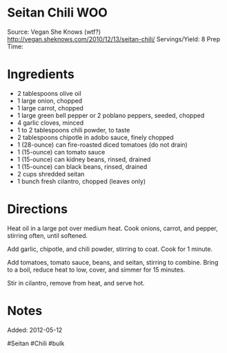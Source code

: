 Seitan Chili WOO
=======================
Source: Vegan She Knows (wtf?) http://vegan.sheknows.com/2010/12/13/seitan-chili/
Servings/Yield: 8
Prep Time:

Ingredients
=======================

- 2 tablespoons olive oil
- 1 large onion, chopped
- 1 large carrot, chopped
- 1 large green bell pepper or 2 poblano peppers, seeded, chopped
- 4 garlic cloves, minced
- 1 to 2 tablespoons chili powder, to taste
- 2 tablespoons chipotle in adobo sauce, finely chopped
- 1 (28-ounce) can fire-roasted diced tomatoes (do not drain)
- 1 (15-ounce) can tomato sauce
- 1 (15-ounce) can kidney beans, rinsed, drained
- 1 (15-ounce) can black beans, rinsed, drained
- 2 cups shredded seitan
- 1 bunch fresh cilantro, chopped (leaves only)

Directions
=======================

Heat oil in a large pot over medium heat. Cook onions, carrot, and pepper, stirring often, until softened.

Add garlic, chipotle, and chili powder, stirring to coat. Cook for 1 minute.

Add tomatoes, tomato sauce, beans, and seitan, stirring to combine. Bring to a boil, reduce heat to low, cover, and simmer for 15 minutes.

Stir in cilantro, remove from heat, and serve hot.


Notes
=======================



Added: 2012-05-12

#Seitan #Chili #bulk
